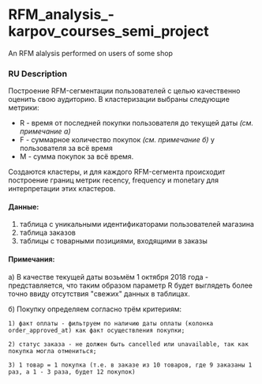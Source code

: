 # RFM_analysis_-karpov_courses_semi_project

An RFM alalysis performed on users of some shop

### RU Description

Построение RFM-сегментации пользователей с целью качественно оценить свою аудиторию. В кластеризации выбраны следующие метрики:
 - R - время от последней покупки пользователя до текущей даты *(см. примечание а)*
 - F - суммарное количество покупок *(см. примечание б)* у пользователя за всё время
 - M - сумма покупок за всё время.
 
 Создаются кластеры, и для каждого RFM-сегмента происходит построение границ метрик recency, frequency и monetary для интерпретации этих кластеров.
 
####  Данные:
 
 1) таблица с уникальными идентификаторами пользователей магазина
 2) таблица заказов
 3) таблицы с товарными позициями, входящими в заказы

#### Примечания:

 а) В качестве текущей даты возьмём 1 октября 2018 года - представляется, что таким образом параметр R будет выглядеть более точно ввиду отсутствия  "свежих" данных в таблицах.
 
 б) Покупку определяем согласно трём критериям:
 
    1) факт оплаты - фильтруем по наличию даты оплаты (колонка order_approved_at) как факт осуществления покупки;
    
    2) статус заказа - не должен быть cancelled или unavailable, так как покупка могла отмениться;
    
    3) 1 товар = 1 покупка (т.е. в заказе из 10 товаров, где 9 заказаны 1 раз, а 1 - 3 раза, будет 12 покупок)
